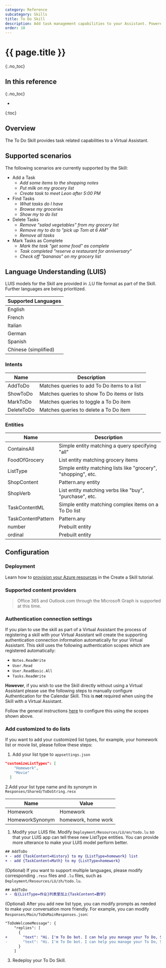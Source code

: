 ```yaml
---
category: Reference
subcategory: Skills
title: To Do Skill
description: Add task management capabilities to your Assistant. Powered by Microsoft Graph.
order: 10
---
```


# {{ page.title }}
{:.no_toc}

## In this reference
{:.no_toc}

* 
{:toc}

## Overview
The To Do Skill provides task related capabilities to a Virtual Assistant.

## Supported scenarios

The following scenarios are currently supported by the Skill:

- Add a Task
  - *Add some items to the shopping notes*
  - *Put milk on my grocery list*
  - *Create task to meet Leon after 5:00 PM*
- Find Tasks
  - *What tasks do I have*
  - *Browse my groceries*
  - *Show my to do list*
- Delete Tasks
  - *Remove "salad vegetables" from my grocery list*
  - *Remove my to do to "pick up Tom at 6 AM"*
  - *Remove all tasks*
- Mark Tasks as Complete
  - *Mark the task "get some food" as complete*
  - *Task completed "reserve a restaurant for anniversary"*
  - *Check off "bananas" on my grocery list*

## Language Understanding (LUIS)

LUIS models for the Skill are provided in .LU file format as part of the Skill. Further languages are being prioritized.

|Supported Languages |
|-|
|English|
|French|
|Italian|
|German|
|Spanish|
|Chinese (simplified)|

### Intents

|Name|Description|
|-|-|
|AddToDo| Matches queries to add To Do items to a list |
|ShowToDo| Matches queries to show To Do items or lists |
|MarkToDo| Matches queries to toggle a To Do item |
|DeleteToDo| Matches queries to delete a To Do item |

### Entities

|Name|Description|
|-|-|
|ContainsAll| Simple entity matching a query specifying "all" |
|FoodOfGrocery| List entity matching grocery items |
|ListType| Simple entity matching lists like "grocery", "shopping", etc. |
|ShopContent| Pattern.any entity|
|ShopVerb| List entity matching verbs like "buy", "purchase", etc. |
|TaskContentML| Simple entity matching complex items on a To Do list |
|TaskContentPattern| Pattern.any |
|number| Prebuilt entity|
|ordinal| Prebuilt entity|

## Configuration
### Deployment
Learn how to [provision your Azure resources]({{site.baseurl}}/tutorials/csharp/create-skill/4_provision_your_azure_resources/) in the Create a Skill tutorial.

### Supported content providers
> Office 365 and Outlook.com through the Microsoft Graph is supported at this time.

### Authentication connection settings
If you plan to use the skill as part of a Virtual Assistant the process of registering a skill with your Virtual Assistant will create the supporting authentication connection information automatically for your Virtual Assistant. This skill uses the following authentication scopes which are registered automatically:
- `Notes.ReadWrite` 
- `User.Read`
- `User.ReadBasic.All`
- `Tasks.ReadWrite`

**However**, if you wish to use the Skill directly without using a Virtual Assistant please use the following steps to manually configure Authentication for the Calendar Skill. This is **not** required when using the Skill with a Virtual Assistant.

Follow the general instructions [here]({{site.baseurl}}/howto/skills/manualauthsteps) to configure this using the scopes shown above.

### Add customized to do lists
If you want to add your customized list types, for example, your homework list or movie list, please follow these steps:

1. Add your list type to `appsettings.json`

```json
"customizeListTypes": [
    "Homework",
    "Movie"
  ]
```

2.Add your list type name and its synonym in `Responses/Shared/ToDoString.resx`

Name | Value |
---- | ----- |
Homework | Homework |
HomeworkSynonym | homework, home work |

1. Modify your LUIS file. Modify `Deployment/Resources/LU/en/todo.lu` so that your LUIS app can tell these new ListType entities. You can provide more utterance to make your LUIS model perform better.

```diff
## AddToDo
+ - add {TaskContent=History} to my {ListType=homework} list
+ - add {TaskContent=Math} to my {ListType=homework}
```

(Optional) If you want to support multiple languages, please modify corresponding `.resx` files and `.lu` files, such as `Deployment/Resources/LU/zh/todo.lu`.

```diff
## AddToDo
+ - 在{ListType=作业}列表里加上{TaskContent=数学}
```

(Optional) After you add new list type, you can modify prompts as needed to make your conversation more friendly. For example, you can modify `Responses/Main/ToDoMainResponses.json`:

```diff
"ToDoWelcomeMessage": {
    "replies": [
      {
+       "text": "Hi. I'm To Do bot. I can help you manage your To Do, Shopping, Grocery or Homework list."
-       "text": "Hi. I'm To Do bot. I can help you manage your To Do, Shopping or Grocery list."
      }
    ]
```

3. Redeploy your To Do Skill.
